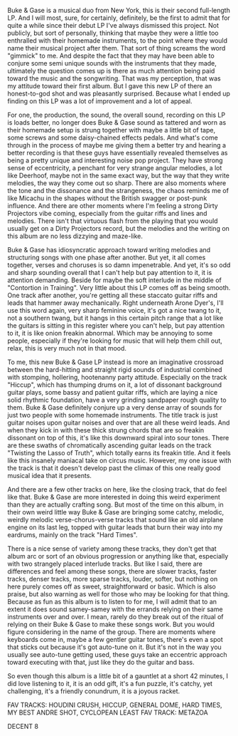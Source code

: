 Buke & Gase is a musical duo from New York, this is their second full-length LP. And I will most, sure, for certainly, definitely, be the first to admit that for quite a while since their debut LP I've always dismissed this project. Not publicly, but sort of personally, thinking that maybe they were a little too enthralled with their homemade instruments, to the point where they would name their musical project after them. That sort of thing screams the word "gimmick" to me. And despite the fact that they may have been able to conjure some semi unique sounds with the instruments that they made, ultimately the question comes up is there as much attention being paid toward the music and the songwriting. That was my perception, that was my attitude toward their first album. But I gave this new LP of there an honest-to-god shot and was pleasantly surprised. Because what I ended up finding on this LP was a lot of improvement and a lot of appeal.

For one, the production, the sound, the overall sound, recording on this LP is loads better, no longer does Buke & Gase sound as tattered and worn as their homemade setup is strung together with maybe a little bit of tape, some screws and some daisy-chained effects pedals. And what's come through in the process of maybe me giving them a better try and hearing a better recording is that these guys have essentially revealed themselves as being a pretty unique and interesting noise pop project. They have strong sense of eccentricity, a penchant for very strange angular melodies, a lot like Deerhoof, maybe not in the same exact way, but the way that they write melodies, the way they come out so sharp. There are also moments where the tone and the dissonance and the strangeness, the chaos reminds me of like Micachu in the shapes without the British swagger or post-punk influence. And there are other moments where I'm feeling a strong Dirty Projectors vibe coming, especially from the guitar riffs and lines and melodies. There isn't that virtuous flash from the playing that you would usually get on a Dirty Projectors record, but the melodies and the writing on this album are no less dizzying and maze-like.

Buke & Gase has idiosyncratic approach toward writing melodies and structuring songs with one phase after another. But yet, it all comes together, verses and choruses is so damn impenetrable. And yet, it's so odd and sharp sounding overall that I can't help but pay attention to it, it is attention demanding. Beside for maybe the soft interlude in the middle of "Contortion in Training". Very little about this LP comes off as being smooth. One track after another, you're getting all these staccato guitar riffs and leads that hammer away mechanically. Right underneath Arone Dyer's, I'll use this word again, very sharp feminine voice, it's got a nice twang to it, not a southern twang, but it hangs in this certain pitch range that a lot like the guitars is sitting in this register where you can't help, but pay attention to it, it is like onion freakin abnormal. Which may be annoying to some people, especially if they're looking for music that will help them chill out, relax, this is very much not in that mood.

To me, this new Buke & Gase LP instead is more an imaginative crossroad between the hard-hitting and straight rigid sounds of industrial combined with stomping, hollering, hootenanny party attitude. Especially on the track "Hiccup", which has thumping drums on it, a lot of dissonant background guitar plays, some bassy and patient guitar riffs, which are laying a nice solid rhythmic foundation, have a very grinding sandpaper rough quality to them. Buke & Gase definitely conjure up a very dense array of sounds for just two people with some homemade instruments. The title track is just guitar noises upon guitar noises and over that are all these weird leads. And when they kick in with these thick strung chords that are so freakin dissonant on top of this, it's like this downward spiral into sour tones. There are these swaths of chromatically ascending guitar leads on the track "Twisting the Lasso of Truth", which totally earns its freakin title. And it feels like this insanely maniacal take on circus music. However, my one issue with the track is that it doesn't develop past the climax of this one really good musical idea that it presents.

And there are a few other tracks on here, like the closing track, that do feel like that. Buke & Gase are more interested in doing this weird experiment than they are actually crafting song. But most of the time on this album, in their own weird little way Buke & Gase are bringing some catchy, melodic, weirdly melodic verse-chorus-verse tracks that sound like an old airplane engine on its last leg, topped with guitar leads that burn their way into my eardrums, mainly on the track "Hard Times".

There is a nice sense of variety among these tracks, they don't get that album arc or sort of an obvious progression or anything like that, especially with two strangely placed interlude tracks. But like I said, there are differences and feel among these songs, there are slower tracks, faster tracks, denser tracks, more sparse tracks, louder, softer, but nothing on here purely comes off as sweet, straightforward or basic. Which is also praise, but also warning as well for those who may be looking for that thing. Because as fun as this album is to listen to for me, I will admit that to an extent it does sound samey-samey with the errands relying on their same instruments over and over. I mean, rarely do they break out of the ritual of relying on their Buke & Gase to make these songs work. But you would figure considering in the name of the group. There are moments where keyboards come in, maybe a few gentler guitar tones, there's even a spot that sticks out because it's got auto-tune on it. But it's not in the way you usually see auto-tune getting used, these guys take an eccentric approach toward executing with that, just like they do the guitar and bass.

So even though this album is a little bit of a gauntlet at a short 42 minutes, I did love listening to it, it is an odd gift, it's a fun puzzle, it's catchy, yet challenging, it's a friendly conundrum, it is a joyous racket.

FAV TRACKS: HOUDINI CRUSH, HICCUP, GENERAL DOME, HARD TIMES, MY BEST ANDRE SHOT, CYCLOPEAN
LEAST FAV TRACK: METAZOA

DECENT 8
